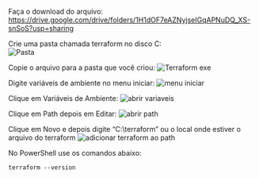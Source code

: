 Faça o download do arquivo: https://drive.google.com/drive/folders/1H1dOF7eAZNyjseIGqAPNuDQ_XS-snSoS?usp=sharing

Crie uma pasta chamada terraform no disco C:\
![Pasta](https://github.com/nidiodolfini/InfraII/blob/main/Terraform/img/pasta%20terraform.png?raw=true)

Copie o arquivo para a pasta que você criou: 
![Terraform exe](https://github.com/nidiodolfini/InfraII/blob/main/Terraform/img/APP.png?raw=true)

Digite variáveis de ambiente no menu iniciar:
![menu iniciar](https://github.com/nidiodolfini/InfraII/blob/main/Terraform/img/menu%20iniciar.png?raw=true)

Clique em Variáveis de Ambiente: 
![abrir variaveis](https://github.com/nidiodolfini/InfraII/blob/main/Terraform/img/editar%20variaveis.png?raw=true)

Clique em Path depois em Editar:
![abrir path](https://github.com/nidiodolfini/InfraII/blob/main/Terraform/img/adicionar%20variavel.png?raw=true)

Clique em Novo e depois digite “C:\terraform” ou o local onde estiver o arquivo do terraform 
![adicionar terraform ao path](https://github.com/nidiodolfini/InfraII/blob/main/Terraform/img/variavel%20terraform.png?raw=true)

No PowerShell use os comandos abaixo:
```
terraform --version
```

